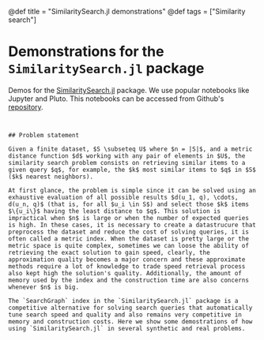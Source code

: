 @def title = "SimilaritySearch.jl demonstrations"
@def tags = ["Similarity search"]

# Demonstrations for the `SimilaritySearch.jl` package

Demos for the [SimilaritySearch.jl](https://github.com/sadit/SimilaritySearch.jl) package. We use popular notebooks like Jupyter and Pluto. This notebooks can be accessed from Github's [repository](https://github.com/sadit/SimilaritySearchDemos).

~~~<img src="/umap-primes-1M.png" />~~~


## Problem statement

Given a finite dataset, $S \subseteq U$ where $n = |S|$, and a metric distance function $d$ working with any pair of elements in $U$, the similarity search problem consists on retrieving similar items to a given query $q$, for example, the $k$ most similar items to $q$ in $S$ ($k$ nearest neighbors).

At first glance, the problem is simple since it can be solved using an exhaustive evaluation of all possible results $d(u_1, q), \cdots, d(u_n, q)$ (that is, for all $u_i \in S$) and select those $k$ items $\{u_i\}$ having the least distance to $q$. This solution is impractical when $n$ is large or when the number of expected queries is high. In these cases, it is necessary to create a datastrucure that preprocess the dataset and reduce the cost of solving queries, it is often called a metric index. When the dataset is pretty large or the metric space is quite complex, sometimes we can loose the ability of retrieving the exact solution to gain speed, clearly, the approximation quality becomes a major concern and these approximate methods require a lot of knowledge to trade speed retrieval process also kept high the solution's quality. Additionally, the amount of memory used by the index and the construction time are also concerns whenever $n$ is big.

The `SearchGraph` index in the `SimilaritySearch.jl` package is a competitive alternative for solving search queries that automatically tune search speed and quality and also remains very competitive in memory and construction costs. Here we show some demostrations of how using `SimilaritySearch.jl` in several synthetic and real problems.
